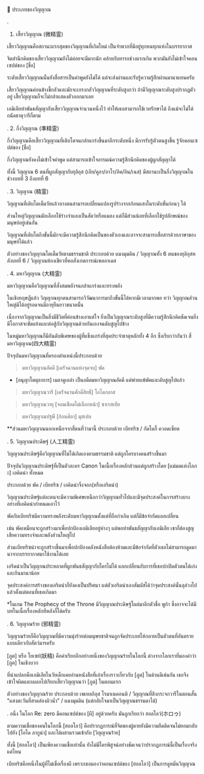 📌 ประเภทของวิญญาณ

.
1. เสี้ยววิญญาณ (微精霊)

เสี้ยววิญญาณคือสถานะแรกสุดของวิญญาณที่เกิดใหม่ เป็นจำพวกที่มีอยู่ทุกหนทุกแห่งในบรรยากาศ

จิตสำนึกคิดของเสี้ยววิญญาณยังไม่ค่อยจะมีมากนัก คล้ายกับทารกช่วงแรกเกิด พวกมันยังไม่เข้าใจคอนเซปต์ของ [ชื่อ]

ระดับเสี้ยววิญญาณนั้นยังสื่อสารเป็นคำพูดยังไม่ได้ แต่จะส่งผ่านและรับรู้ความรู้สึกผ่านมานาแทนครับ

เสี้ยววิญญาณค่อนข้างขี้กลัวและมักจะเกรงกลัววิญญาณที่ระดับสูงกว่า ถ้ามีวิญญาณระดับสูงปรากฏตัวอยู่ เสี้ยวิญญาณก็จะไม่กล้าแสดงตัวออกมาเลย

เอมิเลียทำพันธสัญญากับเสี้ยววิญญาณจำนวนหนึ่งไว้ ทำให้เธอสามารถใช้เวทรักษาได้ ถึงแม้จะไม่ได้ถนัดธาตุวารีก็ตาม

.
2. กึ่งวิญญาณ (準精霊)

กึ่งวิญญาณคือเสี้ยววิญญาณที่เติบโตจนกล้าแกร่งขึ้นมาอีกระดับหนึ่ง มีการรับรู้ตัวตนสูงขึ้น รู้จักคอนเซปต์ของ [ชื่อ]

กึ่งวิญญาณยังคงไม่เข้าใจคำพูด แต่สามารถเข้าใจอารมณ์ความรู้สึกนึกคิดของผู้ผูกสัญญาได้

ทั้งนี้ วิญญาณ 6 ตนที่ผูกสัญญากับยุลิอุส (เอีย/คูอา/อาโร/อิค/อิน/เนส) มีสถานะเป็นกึ่งวิญญาณในช่วงบทที่ 3 ถึงบทที่ 6

.
3. วิญญาณ (精霊)

วิญญาณที่เติบโตเต็มวัยแล้วบางตนสามารถเปลี่ยนแปลงรูปร่างจากก้อนแสงในระดับขั้นก่อนๆ ได้

ส่วนใหญ่วิญญาณมักเลือกใช้ร่างจำแลงเป็นสัตว์หรือแมลง แต่ก็มีส่วนน้อยที่เลือกใช้รูปลักษณ์ของมนุษย์อยู่เช่นกัน

วิญญาณที่เติบโตถึงขั้นนี้มักจะมีความรู้สึกนึกคิดเป็นของตัวเองและอาจจะสามารถสื่อสารด้วยภาษาของมนุษย์ได้แล้ว

ตัวอย่างของวิญญาณโตเต็มวัยตามธรรมชาติ ประกอบด้วย แมงมุมดิน / วิญญาณทั้ง 6 ตนของยุลิอุสหลังบทที่ 6 / วิญญาณห้องเขียวที่หอสังเกตการณ์เพลอาเดส

.
4. มหาวิญญาณ (大精霊)

มหาวิญญาณคือวิญญาณที่สั่งสมพลังจนกล้าแกร่งและทรงพลัง

ในเชิงทฤษฎีแล้ว วิญญาณทุกตนสามารถวิวัฒนาการมาถึงขั้นนี้ได้หากมีเวลามากพอ ทว่า วิญญาณส่วนใหญ่มิได้อยู่รอดจนมีอายุยืนยาวขนาดนั้น

เนื่องจากวิญญาณเป็นสิ่งมีชีวิตที่ค่อนข้างเอาแต่ใจ ยิ่งเป็นวิญญาณระดับสูงที่มีความรู้สึกนึกคิดชัดเจนยิ่งมีโอกาสจะขัดแย้งและต่อสู้กับวิญญาณด้วยกันเองจนดับสูญไปข้าง

ในหมู่มหาวิญญาณก็มีอันดับพิเศษของผู้ที่แข็งแกร่งที่สุดประจำธาตุหลักทั้ง 4 อีก ซึ่งเรียกว่ากันว่า สี่มหาวิญญาณ(四大精霊)

ปัจจุบันมหาวิญญาณที่ครองตำแหน่งนี้ประกอบด้วย

> มหาวิญญาณอัคคี [เดรัจฉานแห่งจุดจบ] พัค

* [อนุญาโตตุลาการ] เมลาคูเอล่า เป็นอดีตมหาวิญญาณอัคคี แต่พ่ายแพ้พัคและดับสูญไปแล้ว

> มหาวิญญาณวารี [เดรัจฉานศักดิ์สิทธิ์] โอโดกลาส

> มหาวิญญาณวายุ [จอมเชือดไม่เลือกหน้า] ซาเรสเทีย

> มหาวิญญาณปฐพี [ก้อนศิลา] มุสเปล

**ส่วนมหาวิญญาณนอกเหนือจากสี่ตนที่ว่ามานี้ ประกอบด้วย เบียทริซ / กัดโดกี้ ควอดเซียต

.
5. วิญญาณประดิษฐ์ (人工精霊)

วิญญาณประดิษฐ์คือวิญญาณที่ไม่ได้เกิดเองตามธรรมชาติ แต่ถูกใครบางคนสร้างขึ้นมา

ปัจจุบันวิญญาณประดิษฐ์ที่เป็นตัวละคร Canon ในเนื้อเรื่องหลักล้วนแต่ถูกสร้างโดย [แม่มดแห่งโลภะ] เอคิดน่า ทั้งหมด

ประกอบด้วย พัค / เบียทริซ / เอคิดน่าจิ้งจอก(หรือเอริดน่า)

วิญญาณประดิษฐ์แต่ละตนจะมีความพิเศษเหนือกว่าวิญญาณทั่วไปและมีจุดประสงค์ในการสร้างบางอย่างที่เอคิดน่ากำหนดเอาไว้

พัคกับเบียทริซมีความทรงพลังระดับมหาวิญญาณตั้งแต่ที่ถือกำเกิด แต่ก็มีข้อจำกัดแลกเปลี่ยน

เช่น พัคเหมือนจะถูกสร้างมาเพื่อปกป้องเอมิเลียอยู่ห่างๆ แต่พอทำพันธสัญญากับเอมิเลีย เขาก็ต้องสูญเสียความทรงจำและพลังส่วนใหญ่ไป

ส่วนเบียทริซน่าจะถูกสร้างขึ้นมาเพื่อปกป้องคลังหนังสือต้องห้ามและมีข้อจำกัดที่ตัวเธอไม่สามารถดูดมานาจากบรรยากาศมาใช้งานได้เลย

เอริดน่าเป็นวิญญาณประหลาดที่ผูกพันธสัญญากับใครไม่ได้ แลกเปลี่ยนกับการที่เธอปกปิดตัวตนได้เก่งและกินมานาน้อย

จุดประสงค์การสร้างของเอริดน่าก็ยังคงเป็นปริศนา แต่ตัวเอริดน่าเองสัมผัสได้ว่าจุดประสงค์นั้นลุล่วงไปแล้วตั้งแต่ตอนที่เธอเกิดมา

*ในเกม The Prophecy of the Throne มีวิญญาณประดิษฐ์โผล่มาอีกตัวชื่อ พูก้า ซึ่งอาจจะได้มีบทในเนื้อเรื่องหลักทีหลังก็ได้ครับ

.
6. วิญญาณร้าย (邪精霊)

วิญญาณร้ายก็คือวิญญาณที่มีความมุ่งร้ายต่อมนุษยชาติจนถูกจัดประเภทให้กลายเป็นตัวตนที่อันตรายแบบเดียวกับสัตว์มารครับ

[ภูต] หรือ โยเซย์(妖精) คือคำเรียกอีกอย่างหนึ่งของวิญญาณร้ายในโลกนี้ ต่างจากโลกเราที่มองคำว่า [ภูต] ในเชิงบวก

ที่น่าแปลกคือเอมิเลียในวัยเด็กเคยอ่านหนังสือที่เล่าเรื่องราวเกี่ยวกับ [ภูต] ในด้านดีเช่นกัน เธอจึงเข้าใจผิดและเผลอไปเรียกเสี้ยววิญญาณว่า [ภูต] ในตอนแรก

ตัวอย่างของวิญญาณร้าย ประกอบด้วย เพเทลกิอุส โรมาเนคอนติ / วิญญาณที่สิงกระจกวารีในตอนสั้น "แสงตะวันที่สาดส่องผิวน้ำ" / แมงมุมดิน (แต่กลับใจมาเป็นวิญญาณธรรมดาได้)

.
อนึ่ง ในโลก Re: zero มีคอนเซปต์ของ [ผี] อยู่ด้วยครับ มันถูกเรียกว่า ฮอลโลว์(ホロゥ)

ตามความเชื่อของคนในโลกนี้ [ฮอลโลว์] คือปรากฏการณ์ที่จิตของผู้ตายยังมีความยึดติดจนไม่ยอมกลับไปยัง [โอโด ลากูน่า] และได้ผสานรวมเข้ากับ [วิญญาณร้าย]

ทั้งนี้ [ฮอลโลว์] เป็นเพียงความเชื่อเท่านั้น ยังไม่มีใครพิสูจน์อย่างชัดเจนว่าปรากฏการณ์นี้เป็นเรื่องจริงแค่ไหน

เบียทริซคือหนึ่งในผู้ที่ไม่เชื่อเรื่องผี เพราะเธอมองว่าคอนเซปต์ของ [ฮอลโลว์] เป็นการดูหมิ่นวิญญาณ